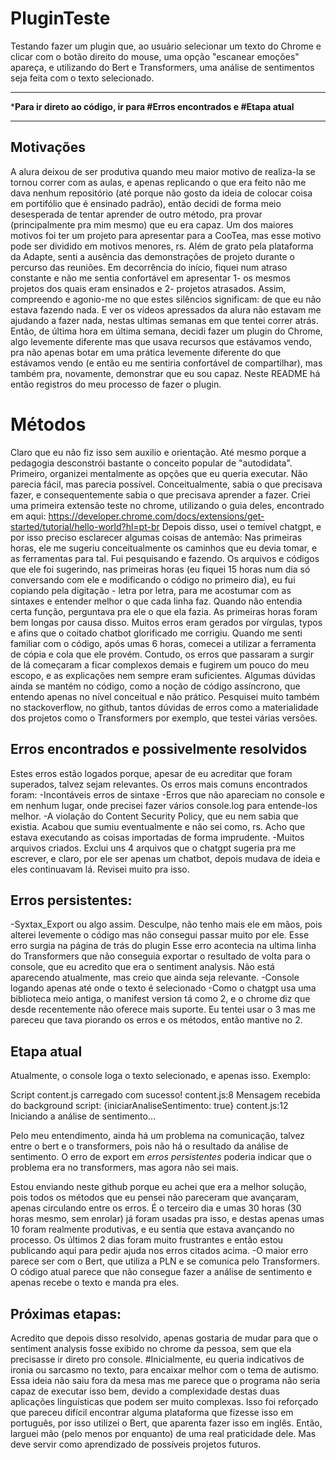 # PluginTeste
Testando fazer um plugin que, ao usuário selecionar um texto do Chrome e clicar com o botão direito do mouse, uma opção "escanear emoções" apareça, e utilizando do Bert e Transformers, uma análise de sentimentos seja feita com o texto selecionado. 

************************************************************************************************
***************Para ir direto ao código, ir para #Erros encontrados e #Etapa atual**************
************************************************************************************************

## Motivações

A alura deixou de ser produtiva quando meu maior motivo de realiza-la se tornou correr com as aulas, 
e apenas replicando o que era feito não me dava nenhum repositório (até porque não gosto da ideia de colocar coisa em portifólio que é ensinado padrão), então decidi de forma meio desesperada de tentar aprender de outro método, pra provar (principalmente pra mim mesmo) que eu era capaz.
Um dos maiores motivos foi ter um projeto para apresentar para a CooTea, mas esse motivo pode ser dividido em motivos menores, rs.
Além de grato pela plataforma da Adapte, senti a ausência das demonstrações de projeto durante o percurso das reuniões.
Em decorrência do início, fiquei num atraso constante e não me sentia confortável em apresentar 1- os mesmos projetos dos quais eram ensinados e 2- projetos atrasados.
Assim, compreendo e agonio-me no que estes silêncios significam: de que eu não estava fazendo nada.
E ver os vídeos apressados da alura não estavam me ajudando a fazer nada, nestas ultimas semanas em que tentei correr atrás.
Então, de última hora em última semana, decidi fazer um plugin do Chrome, algo levemente diferente mas que usava recursos que estávamos vendo, pra não apenas botar em uma prática levemente diferente do que estávamos vendo (e então eu me sentiria confortável de compartilhar), mas também pra, novamente, demonstrar que eu sou capaz.
Neste README há então registros do meu processo de fazer o plugin.

# Métodos

Claro que eu não fiz isso sem auxilio e orientação. Até mesmo porque a pedagogia desconstrói bastante o conceito popular de "autodidata". Primeiro, organizei mentalmente as opções que eu queria executar. Não parecia fácil, mas parecia possível. Conceitualmente, sabia o que precisava fazer, e consequentemente sabia o que precisava aprender a fazer.
Criei uma primeira extensão teste no chrome, utilizando o guia deles, encontrado em aqui:
https://developer.chrome.com/docs/extensions/get-started/tutorial/hello-world?hl=pt-br
Depois disso, usei o temível chatgpt, e por isso preciso esclarecer algumas coisas de antemão:
Nas primeiras horas, ele me sugeriu conceitualmente os caminhos que eu devia tomar, e as ferramentas para tal. Fui pesquisando e fazendo.
Os arquivos e códigos que ele foi sugerindo, nas primeiras horas (eu fiquei 15 horas num dia só conversando com ele e modificando o código no primeiro dia), eu fui copiando pela digitação - letra por letra, para me acostumar com as sintaxes e entender melhor o que cada linha faz.
Quando não entendia certa função, perguntava pra ele o que ela fazia. As primeiras horas foram bem longas por causa disso.
Muitos erros eram gerados por vírgulas, typos e afins que o coitado chatbot glorificado me corrigiu.
Quando me senti familiar com o código, após umas 6 horas, comecei a utilizar a ferramenta de cópia e cola que ele provém.
Contudo, os erros que passaram a surgir de lá começaram a ficar complexos demais e fugirem um pouco do meu escopo, e as explicações nem sempre eram suficientes.
Algumas dúvidas ainda se mantém no código, como a noção de código assíncrono, que entendo apenas no nível conceitual e não prático.
Pesquisei muito também no stackoverflow, no github, tantos dúvidas de erros como a materialidade dos projetos como o Transformers por exemplo, que testei várias versões.


## Erros encontrados e possivelmente resolvidos

Estes erros estão logados porque, apesar de eu acreditar que foram superados, talvez sejam relevantes.
Os erros mais comuns encontrados foram:
-Incontáveis erros de sintaxe
-Erros que não apareciam no console e em nenhum lugar, onde precisei fazer vários console.log para entende-los melhor.
-A violação do Content Security Policy, que eu nem sabia que existia. Acabou que sumiu eventualmente e não sei como, rs. Acho que estava executando as coisas importadas de forma imprudente.
-Muitos arquivos criados. Exclui uns 4 arquivos que o chatgpt sugeria pra me escrever, e claro, por ele ser apenas um chatbot, depois mudava de ideia e eles continuavam lá. Revisei muito pra isso.

## Erros persistentes:

-Syxtax_Export ou algo assim. Desculpe, não tenho mais ele em mãos, pois alterei levemente o código mas não consegui passar muito por ele. Esse erro surgia na página de trás do plugin
Esse erro acontecia na ultima linha do Transformers que não conseguia exportar o resultado de volta para o console, que eu acredito que era o sentiment analysis. Não está aparecendo atualmente, mas creio que ainda seja relevante.
-Console logando apenas até onde o texto é selecionado
-Como o chatgpt usa uma biblioteca meio antiga, o manifest version tá como 2, e o chrome diz que desde recentemente não oferece mais suporte. 
Eu tentei usar o 3 mas me pareceu que tava piorando os erros e os métodos, então mantive no 2.

## Etapa atual

Atualmente, o console loga o texto selecionado, e apenas isso. Exemplo:

Script content.js carregado com sucesso!
content.js:8 Mensagem recebida do background script: {iniciarAnaliseSentimento: true}
content.js:12 Iniciando a análise de sentimento...

Pelo meu entendimento, ainda há um problema na comunicação, talvez entre o bert e o transformers, pois não há o resultado da análise de sentimento.
O erro de export em *erros persistentes* poderia indicar que o problema era no transformers, mas agora não sei mais. 

Estou enviando neste github porque eu achei que era a melhor solução, pois todos os métodos que eu pensei não pareceram que avançaram, apenas circulando entre os erros.
É o terceiro dia e umas 30 horas (30 horas mesmo, sem enrolar) já foram usadas pra isso, e destas apenas umas 10 foram realmente produtivas, e eu sentia que estava avançando no processo.
Os últimos 2 dias foram muito frustrantes e então estou publicando aqui para pedir ajuda nos erros citados acima. 
-O maior erro parece ser com o Bert, que utiliza a PLN e se comunica pelo Transformers. O código atual parece que não consegue fazer a análise de sentimento e apenas recebe o texto e manda pra eles.


## Próximas etapas:

Acredito que depois disso resolvido, apenas gostaria de mudar para que o sentiment analysis fosse exibido no chrome da pessoa, sem que ela precisasse ir direto pro console.
#Inicialmente, eu queria indicativos de ironia ou sarcasmo no texto, para encaixar melhor com o tema de autismo. Essa ideia não saiu fora da mesa mas me parece que o programa não seria capaz de executar isso bem, devido a complexidade destas duas aplicações linguísticas que podem ser muito complexas. Isso foi reforçado que pareceu difícil encontrar alguma plataforma que fizesse isso em português, por isso utilizei o Bert, que aparenta fazer isso em inglês. Então, larguei mão (pelo menos por enquanto) de uma real praticidade dele. Mas deve servir como aprendizado de possíveis projetos futuros.
